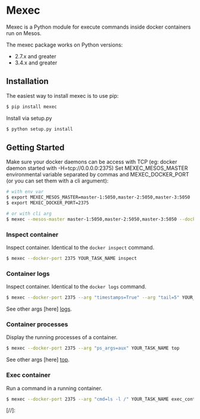 # Mexec

Mexec is a Python module for execute commands inside docker containers run on Mesos.

The mexec package works on Python versions:

* 2.7.x and greater
* 3.4.x and greater

## Installation

The easiest way to install mexec is to use pip:

```sh
$ pip install mexec
```

Install via setup.py

```sh
$ python setup.py install
```

## Getting Started

Make sure your docker daemons can be access with TCP (eg: docker daemon started with -H=tcp://0.0.0.0:2375)
Set MEXEC_MESOS_MASTER environmental variable separated by commas and MEXEC_DOCKER_PORT (or you can set them with a cli argument):

```sh
# with env var
$ export MEXEC_MESOS_MASTER=master-1:5050,master-2:5050,master-3:5050
$ export MEXEC_DOCKER_PORT=2375

# or with cli arg
$ mexec --mesos-master master-1:5050,master-2:5050,master-3:5050 --docker-port 2375 ...
```

### Inspect container

Inspect container. Identical to the `docker inspect` command.

```sh
$ mexec --docker-port 2375 YOUR_TASK_NAME inspect
```

### Container logs

Inspect container. Identical to the `docker logs` command.

```sh
$ mexec --docker-port 2375 --arg "timestamps=True" --arg "tail=5" YOUR_TASK_NAME logs
```

See other args [here] [logs].

### Container processes

Display the running processes of a container.

```sh
$ mexec --docker-port 2375 --arg "ps_args=aux" YOUR_TASK_NAME top
```

See other args [here] [top].

### Exec container

Run a command in a running container.

```sh
$ mexec --docker-port 2375 --arg "cmd=ls -l /" YOUR_TASK_NAME exec_container
```

[//]:

[logs]: <https://docker-py.readthedocs.org/en/stable/api/#logs>
[top]: <https://docker-py.readthedocs.org/en/stable/api/#top>
